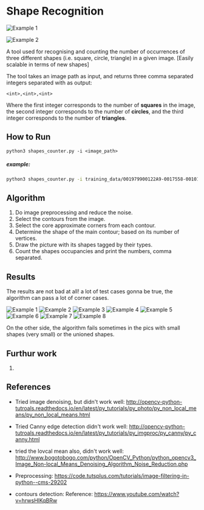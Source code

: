 # Shape Recognition

![Example 1](https://github.com/AbdelrahmanRadwan/object-detection/blob/master/results/example1.png  "Example 1")

![Example 2](https://github.com/AbdelrahmanRadwan/object-detection/blob/master/results/example2.png  "Example 2")


A tool used for recognising and counting the number of occurrences
 of three different shapes (i.e. square, circle, triangle) in a given image. 
 [Easily scalable in terms of new shapes]

The tool takes an image path as input, and returns three
 comma separated integers separated with as output:
```
<int>,<int>,<int>
```
Where the first integer corresponds to the number of **squares**
 in the image, the second integer corresponds to the number of **circles**,
  and the third integer corresponds to the number of **triangles**.

## How to Run
```
python3 shapes_counter.py -i <image_path>
```
##### example:
```bash
python3 shapes_counter.py -i training_data/001979900122A9-0017558-00101E4-001F3DE-00118C8001FC1B0016C37.jpg
```

## Algorithm
1. Do image preprocessing and reduce the noise.
2. Select the contours from the image.
3. Select the core approximate corners from each contour.
4. Determine the shape of the main contour; based on its number of vertices.
5. Draw the picture with its shapes tagged by their types.
6. Count the shapes occupancies and print the numbers, comma separated.

## Results
The results are not bad at all! a lot of test cases gonna be true, the algorithm can pass a lot of corner cases.

![Example 1](https://github.com/AbdelrahmanRadwan/object-detection/blob/master/results/1.png  "Example 1")      ![Example 2](https://github.com/AbdelrahmanRadwan/object-detection/blob/master/results/2.png  "Example 2")
![Example 3](https://github.com/AbdelrahmanRadwan/object-detection/blob/master/results/3.png  "Example 3")      ![Example 4](https://github.com/AbdelrahmanRadwan/object-detection/blob/master/results/4.png  "Example 4")
![Example 5](https://github.com/AbdelrahmanRadwan/object-detection/blob/master/results/5.png  "Example 5")      ![Example 6](https://github.com/AbdelrahmanRadwan/object-detection/blob/master/results/6.png  "Example 6")
![Example 7](https://github.com/AbdelrahmanRadwan/object-detection/blob/master/results/7.png  "Example 7")      ![Example 8](https://github.com/AbdelrahmanRadwan/object-detection/blob/master/results/8.png  "Example 8")


On the other side, the algorithm fails sometimes in the pics with small shapes (very small) or the unioned shapes.

## Furthur work
1. 

## References
- Tried image denoising, but didn't work well:
http://opencv-python-tutroals.readthedocs.io/en/latest/py_tutorials/py_photo/py_non_local_means/py_non_local_means.html

- Tried Canny edge detection didn't work well:
http://opencv-python-tutroals.readthedocs.io/en/latest/py_tutorials/py_imgproc/py_canny/py_canny.html

- tried the lovcal mean also, didn't work well:
http://www.bogotobogo.com/python/OpenCV_Python/python_opencv3_Image_Non-local_Means_Denoising_Algorithm_Noise_Reduction.php

- Preprocessing: https://code.tutsplus.com/tutorials/image-filtering-in-python--cms-29202

- contours detection: Reference: https://www.youtube.com/watch?v=hrwsHlKqBRw

